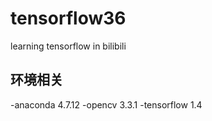 # tensorflow36
learning tensorflow in bilibili

## 环境相关
-anaconda 4.7.12
-opencv 3.3.1
-tensorflow 1.4
